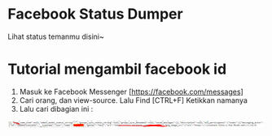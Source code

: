 # Facebook Status Dumper
Lihat status temanmu disini~

# Tutorial mengambil facebook id
1. Masuk ke Facebook Messenger [https://facebook.com/messages]
2. Cari orang, dan view-source. Lalu Find [CTRL+F] Ketikkan namanya
3. Lalu cari dibagian ini : 

![Logo](first.png)
